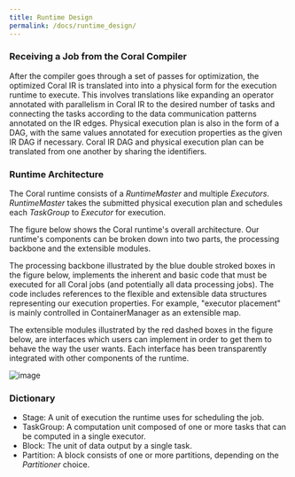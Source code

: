 ```yaml
---
title: Runtime Design
permalink: /docs/runtime_design/
---
```


### Receiving a Job from the Coral Compiler

After the compiler goes through a set of passes for optimization, the optimized Coral IR is translated into into a 
physical form for the execution runtime to execute. This involves translations like expanding an operator annotated 
with parallelism in Coral IR to the desired number of tasks and connecting the tasks according to the data communication 
patterns annotated on the IR edges. Physical execution plan is also in the form of a DAG, with the same values annotated 
for execution properties as the given IR DAG if necessary. Coral IR DAG and physical execution plan can be translated 
from one another by sharing the identifiers.

### Runtime Architecture
The Coral runtime consists of a _RuntimeMaster_ and multiple _Executors_.
_RuntimeMaster_ takes the submitted physical execution plan and schedules each _TaskGroup_ to _Executor_ for execution.

The figure below shows the Coral runtime's overall architecture.
Our runtime's components can be broken down into two parts, the processing backbone and the extensible modules.

The processing backbone illustrated by the blue double stroked boxes in the figure below,
implements the inherent and basic code that must be executed for all Coral jobs
(and potentially all data processing jobs). 
The code includes references to the flexible and extensible data structures 
representing our execution properties. 
For example, "executor placement" is mainly controlled in ContainerManager as an extensible map.

The extensible modules illustrated by the red dashed boxes in the figure below,
are interfaces which users can implement in order to get them to behave the way the user wants.
Each interface has been transparently integrated with other components of the runtime.

![image]({{site.baseurl}}/assets/runtime_arch.png)


### Dictionary
* Stage: A unit of execution the runtime uses for scheduling the job.
* TaskGroup: A computation unit composed of one or more tasks that can be computed in a single executor.
* Block: The unit of data output by a single task.
* Partition: A block consists of one or more partitions, depending on the _Partitioner_ choice.



